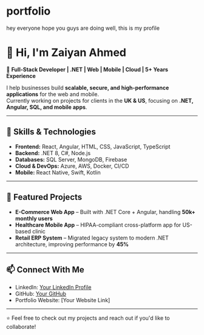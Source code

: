 # portfolio
hey everyone hope you guys are doing well, this is my profile
# 👋 Hi, I'm Zaiyan Ahmed

🚀 **Full-Stack Developer | .NET | Web | Mobile | Cloud | 5+ Years Experience**

I help businesses build **scalable, secure, and high-performance applications** for the web and mobile.  
Currently working on projects for clients in the **UK & US**, focusing on **.NET, Angular, SQL, and mobile apps**.

---

## 🔧 Skills & Technologies
- **Frontend:** React, Angular, HTML, CSS, JavaScript, TypeScript  
- **Backend:** .NET 8, C#, Node.js  
- **Databases:** SQL Server, MongoDB, Firebase  
- **Cloud & DevOps:** Azure, AWS, Docker, CI/CD  
- **Mobile:** React Native, Swift, Kotlin  

---

## 📂 Featured Projects
- **E-Commerce Web App** – Built with .NET Core + Angular, handling **50k+ monthly users**  
- **Healthcare Mobile App** – HIPAA-compliant cross-platform app for US-based clinic  
- **Retail ERP System** – Migrated legacy system to modern .NET architecture, improving performance by **45%**  

---

## 📫 Connect With Me
- LinkedIn: [Your LinkedIn Profile](https://www.linkedin.com/in/yourusername)  
- GitHub: [Your GitHub](https://github.com/zaiyan814-tech)  
- Portfolio Website: [Your Website Link]  

---

⭐️ Feel free to check out my projects and reach out if you'd like to collaborate!
